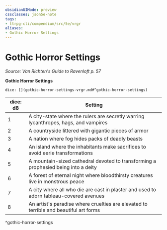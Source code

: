 ```yaml
---
obsidianUIMode: preview
cssclasses: json5e-note
tags:
- ttrpg-cli/compendium/src/5e/vrgr
aliases:
- Gothic Horror Settings
---
```

# Gothic Horror Settings
*Source: Van Richten's Guide to Ravenloft p. 57* 

**Gothic Horror Settings**

`dice: [](gothic-horror-settings-vrgr.md#^gothic-horror-settings)`

| dice: d8 | Setting |
|----------|---------|
| 1 | A city-state where the rulers are secretly warring lycanthropes, hags, and vampires |
| 2 | A countryside littered with gigantic pieces of armor |
| 3 | A nation where fog hides packs of deadly beasts |
| 4 | An island where the inhabitants make sacrifices to avoid eerie transformations |
| 5 | A mountain-sized cathedral devoted to transforming a prophesied being into a deity |
| 6 | A forest of eternal night where bloodthirsty creatures live in monstrous peace |
| 7 | A city where all who die are cast in plaster and used to adorn tableau-covered avenues |
| 8 | An artist's paradise where cruelties are elevated to terrible and beautiful art forms |
^gothic-horror-settings